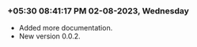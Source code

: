 
### **+05:30 08:41:17 PM 02-08-2023, Wednesday**

  * Added more documentation.
  * New version 0.0.2.

